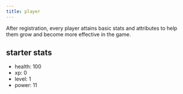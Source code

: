 ```yaml
---
title: player
---
```


After registration, every player attains basic stats and attributes to help them grow and become more effective in the game.

## starter stats

-   health: 100
-   xp: 0
-   level: 1
-   power: 11